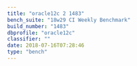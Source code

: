 ```yaml
---
title: "oracle12c 2 1483"
bench_suite: "18w29 CI Weekly Benchmark"
build_number: "1483"
dbprofile: "oracle12c"
classifier: ""
date: 2018-07-16T07:28:46
type: "bench"
---
```

